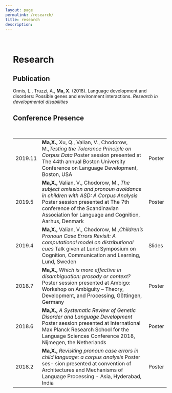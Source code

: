 ```yaml
---
layout: page
permalink: /research/
title: research
description: 
---
```

<ul class="page-content">
<p><br />
<h1>Research</h1>
<h2>Publication</h2>
Onnis, L., Truzzi, A., <b>Ma, X.</b> (2018). Language development and disorders: Possible genes and environment interactions. <i>Research in developmental disabilities</i>
<h2>Conference Presence</h2>
<br>
<table style="width:100%">
  <tr>
  	<td>2019.11</td>
    <td><b>Ma,X.,</b> Xu, Q., Valian, V., Chodorow, M.,<i>Testing the Tolerance Principle on Corpus Data</i> Poster session presented at The 44th annual Boston University Conference on Language Development, Boston, USA</td>
    <td>Poster</td>
  </tr>
  <tr>
    <td>2019.5</td>
    <td><b>Ma,X.,</b> Valian, V., Chodorow, M., <i>The subject omission and pronoun avoidance in children with ASD: A Corpus Analysis</i> Poster session presented at The 7th conference of the Scandinavian Association for Language and Cognition, Aarhus, Denmark</td>
    <td>Poster</td>
  </tr>
  <tr>
    <td>2019.4</td>
    <td><b>Ma,X.,</b> Valian, V., Chodorow, M.,<i>Children’s Pronoun Case Errors Revisit: A computational model on distributional cues</i> Talk given at Lund Symposium on Cognition, Communication and Learning, Lund, Sweden</td> 
    <td>Slides</td>
  </tr>
  <tr>
    <td>2018.7</td>
    <td><b>Ma,X.,</b> <i>Which is more effective in disambiguation: prosody or context?</i> Poster session presented at Ambigo: Workshop on Ambiguity – Theory, Development, and Processing, Göttingen, Germany</td> 
    <td>Poster</td>
  </tr>
  <tr>
    <td>2018.6</td>
    <td><b>Ma,X.,</b> <i>A Systematic Review of Genetic Disorder and Language Development</i> Poster session presented at International Max Planck Research School for the Language Sciences Conference 2018, Nijmegen, the Netherlands</td> 
    <td>Poster</td>
  </tr>
  <tr>
    <td>2018.2</td>
    <td><b>Ma,X.,</b> <i>Revisiting pronoun case errors in child language: a corpus analysis</i> Poster ses- sion presented at convention of Architectures and Mechanisms of Language Processing - Asia, Hyderabad, India</td> 
    <td>Poster</td>
  </tr>
</table>
</p>
</ul>